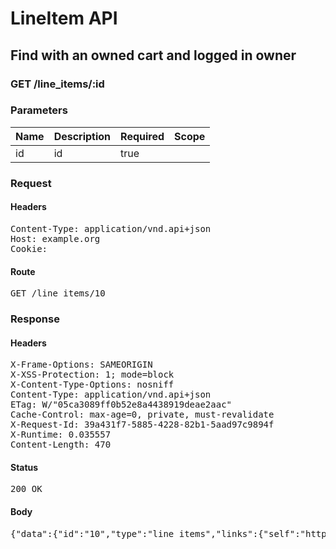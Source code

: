 # LineItem API

## Find with an owned cart and logged in owner

### GET /line_items/:id

### Parameters

| Name | Description | Required | Scope |
|------|-------------|----------|-------|
| id |  id | true |  |

### Request

#### Headers

<pre>Content-Type: application/vnd.api+json
Host: example.org
Cookie: </pre>

#### Route

<pre>GET /line_items/10</pre>

### Response

#### Headers

<pre>X-Frame-Options: SAMEORIGIN
X-XSS-Protection: 1; mode=block
X-Content-Type-Options: nosniff
Content-Type: application/vnd.api+json
ETag: W/&quot;05ca3089ff0b52e8a4438919deae2aac&quot;
Cache-Control: max-age=0, private, must-revalidate
X-Request-Id: 39a431f7-5885-4228-82b1-5aad97c9894f
X-Runtime: 0.035557
Content-Length: 470</pre>

#### Status

<pre>200 OK</pre>

#### Body

<pre>{"data":{"id":"10","type":"line_items","links":{"self":"http://example.org/line_items/10"},"attributes":{"cart_id":19,"sale_price":"5.0","list_price":"5.0","quantity":1,"created_at":"2017-10-04T20:56:52.733Z","updated_at":"2017-10-04T20:56:52.733Z","source_id":12,"source_type":"Item","source_sku":"IMASKU","options":{}},"relationships":{"cart":{"links":{"self":"http://example.org/line_items/10/relationships/cart","related":"http://example.org/line_items/10/cart"}}}}}</pre>
